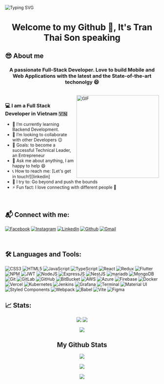 ![Typing SVG](https://readme-typing-svg.herokuapp.com?font=Architects+Daughter&color=000000&size=30&duration=1500&pause=1000&lines=👋+Hey!+It's+Tran+Thai+Son!;🧑‍💻+A+Full+Stack+Developer;👨‍🎓With+IT+Master+Dregree;)

<h1 align="center">Welcome to my Github 👋, It's Tran Thai Son speaking</h1>

## 😎 About me

<h3 align="center">A passionate Full-Stack Developer. Love to build Mobile and Web Applications with the latest and the State-of-the-art techonolgy 😄
</h3>

<br>

<img align="right" margin-top="20px" height="270px" alt="GIF" src="https://cdn.dribbble.com/users/1059583/screenshots/4171367/coding-freak.gif" />

### 💻 I am a Full Stack Developer in Vietnam 🇻🇳
- 🌱 I’m currently learning Backend Development.
- 👯 I’m looking to collaborate with other Developers :wink:
- 🎯 Goals: to become a successful Technical Leader, an Entrepreneur
- 💬 Ask me about anything, I am happy to help :smile:
- 📞 How to reach me: [Let's get in touch!][linkedin]
- 🧗 I try to: Go beyond and push the bounds
- ⚡ Fun fact: I love connecting with different people :raised_hands:
  
<!-- ### Blogs posts -->
<!-- BLOG-POST-LIST:START -->
<!-- BLOG-POST-LIST:END -->
</br>

## 📬 Connect with me:
  [![Facebook](https://img.shields.io/badge/Facebook-%231877F2.svg?logo=Facebook&logoColor=white)](https://x.com/officialayo540) 
  [![Instagram](https://img.shields.io/badge/Instagram-%23E4405F.svg?logo=Instagram&logoColor=white)](https://instagram.com/officialayo540) 
  [![LinkedIn](https://img.shields.io/badge/LinkedIn-%230077B5.svg?logo=linkedin&logoColor=white)](https://linkedin.com/in/ayo540) 
  [![Github](https://img.shields.io/badge/Github-black.svg?logo=Github&logoColor=white)](https://instagram.com/officialayo540) 
  [![Gmail](https://img.shields.io/badge/Gmail-%23ff4343.svg?logo=Gmail&logoColor=white)](transon.ams@gmail.com) 

</br>

## 🛠 Languages and Tools:

![CSS3](https://img.shields.io/badge/css3-%231572B6.svg?style=for-the-badge&logo=css3&logoColor=white) 
![HTML5](https://img.shields.io/badge/html5-%23E34F26.svg?style=for-the-badge&logo=html5&logoColor=white) 
![JavaScript](https://img.shields.io/badge/javascript-%23323330.svg?style=for-the-badge&logo=javascript&logoColor=%23F7DF1E) 
![TypeScript](https://img.shields.io/badge/typescript-%23007ACC.svg?style=for-the-badge&logo=typescript&logoColor=white) 
![React](https://img.shields.io/badge/react%20and%20react%20native-%2320232a.svg?style=for-the-badge&logo=react&logoColor=%2361DAFB) 
![Redux](https://img.shields.io/badge/redux-%23593d88.svg?style=for-the-badge&logo=redux&logoColor=white) 
![Flutter](https://img.shields.io/badge/flutter-%231fbcfd.svg?style=for-the-badge&logo=flutter&logoColor=#00C7B7) 
![NPM](https://img.shields.io/badge/NPM-%23CB3837.svg?style=for-the-badge&logo=npm&logoColor=white) 
![JWT](https://img.shields.io/badge/JWT-black?style=for-the-badge&logo=JSON%20web%20tokens) 
![NodeJS](https://img.shields.io/badge/node.js-215732?style=for-the-badge&logo=node.js&logoColor=white) 
![ExpressJS](https://img.shields.io/badge/Express.js-%23323330.svg?style=for-the-badge&logo=express&logoColor=white) 
![NestJS](https://img.shields.io/badge/NestJS-%23E0234E.svg?style=for-the-badge&logo=nestjs&logoColor=white) 
![mariadb](https://img.shields.io/badge/mariadb-%2300758F.svg?style=for-the-badge&logo=mariadb&logoColor=white) 
![MongoDB](https://img.shields.io/badge/MongoDB-%234ea94b.svg?style=for-the-badge&logo=mongodb&logoColor=white) 
![Git](https://img.shields.io/badge/Git-%233E2C00.svg?style=for-the-badge&logo=Git&logoColor=white) 
![GitLab](https://img.shields.io/badge/GitLab-%23fc6d26.svg?style=for-the-badge&logo=gitlab&logoColor=white) 
![GitHub](https://img.shields.io/badge/GitHub-black.svg?style=for-the-badge&logo=github&logoColor=white)
![BitBucket](https://img.shields.io/badge/BitBucket-%230C61DB.svg?style=for-the-badge&logo=BitBucket&logoColor=white)
![AWS](https://img.shields.io/badge/AWS-%2320232a.svg?style=for-the-badge&logo=amazonwebservices&logoColor=white) 
![Azure](https://img.shields.io/badge/Azure-%23007FFF.svg?style=for-the-badge&logo=googlecloud&logoColor=white) 
![Firebase](https://img.shields.io/badge/firebase-%23FF9100.svg?style=for-the-badge&logo=firebase&logoColor=white) 
![Docker](https://img.shields.io/badge/Docker-%230db7ed.svg?style=for-the-badge&logo=Docker&logoColor=white)
![Vercel](https://img.shields.io/badge/vercel-%23000000.svg?style=for-the-badge&logo=vercel&logoColor=white) 
![Kubernetes](https://img.shields.io/badge/Kubernetes-%23326CE5.svg?style=for-the-badge&logo=Kubernetes&logoColor=white) 
![Jenkins](https://img.shields.io/badge/Jenkins-%23335061.svg?style=for-the-badge&logo=jenkins&logoColor=white)
![Grafana](https://img.shields.io/badge/Grafana-%23fc6d26.svg?style=for-the-badge&logo=Grafana&logoColor=white) 
![Terminal](https://img.shields.io/badge/Terminal-%234D4D4D.svg?style=for-the-badge&logo=gnometerminal&logoColor=white) 
![Material UI](https://img.shields.io/badge/Material--UI-1565C0?style=for-the-badge&logo=mui&logoColor=white) 
![Styled Components](https://img.shields.io/badge/styled--components-DB7093?style=for-the-badge&logo=styled-components&logoColor=white) 
![Webpack](https://img.shields.io/badge/webpack-%238DD6F9.svg?style=for-the-badge&logo=webpack&logoColor=black) 
![Babel](https://img.shields.io/badge/Babel-F9DC3e?style=for-the-badge&logo=babel&logoColor=black)
![Vite](https://img.shields.io/badge/vite-%23646CFF.svg?style=for-the-badge&logo=vite&logoColor=white) 
![Figma](https://img.shields.io/badge/figma-%23F24E1E.svg?style=for-the-badge&logo=figma&logoColor=white) 

## 📈 Stats:

<!-- <p align="center">
<img src="https://metrics.lecoq.io/SontranBK?template=terminal&config.timezone=Asia%2FCalcutta" alt="SontranBK"
</p>
 -->
<p align="center"><img src="https://badges.pufler.dev/visits/SontranBK/SontranBK?style=for-the-badge"/> <img src="https://badges.pufler.dev/repos/SontranBK/?style=for-the-badge"/>
</p>
<p align="center"><img src="https://badges.pufler.dev/commits/monthly/SontranBK"/></p>

<!-- <img src="https://github.com/SontranBK/SontranBK/blob/output/github-contribution-grid-snake.svg" /></p> -->

<!--
[![Spotify](https://novatorem-tekyaygilfethi.vercel.app/api/spotify)](https://open.spotify.com/user/216fni5y42n2fs6kxbcqe6csq)
-->
<!-- <hr>
<h2 align="center">Now Playing</h2>
 <a href ="https://open.spotify.com/user/216fni5y42n2fs6kxbcqe6csq">
<p align="center"> -->

<!-- <img src="https://novatorem-tekyaygilfethi.vercel.app/api/spotify" alt="Spotify Now Playing" width="550" /> -->

</p>
  </a>
<h2 align="center">My Github Stats</h2>

<p align="center">
<img align="center" src="https://github-readme-stats.vercel.app/api/top-langs/?username=SontranBK&layout=compact&theme=github_dark&langs_count=10&exclude_repo=kasweb">
<br>
<br>
<img align="center" src="https://github-readme-stats.vercel.app/api?username=SontranBK&count_private=true&show_icons=trueline_height=21&theme=github_dark">	
<br>
<br>
<img align="center" src="https://github-readme-streak-stats.herokuapp.com/?user=SontranBK&theme=holi-theme">
</p>



